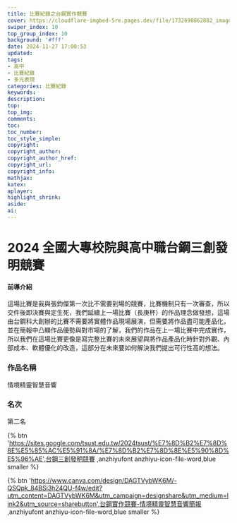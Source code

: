 ```yaml
---
title: 比賽紀錄之台鋼實作競賽
cover: https://cloudflare-imgbed-5re.pages.dev/file/1732698862882_image.png
swiper_index: 10
top_group_index: 10
background: '#fff'
date: 2024-11-27 17:00:53
updated:
tags:
- 高中
- 比賽紀錄
- 多元表現
categories: 比賽紀錄
keywords:
description:
top:
top_img:
comments:
toc:
toc_number:
toc_style_simple:
copyright:
copyright_author:
copyright_author_href:
copyright_url:
copyright_info:
mathjax:
katex:
aplayer:
highlight_shrink:
aside:
ai:
---
```


# 2024 全國大專校院與高中職台鋼三創發明競賽
#### 前導介紹
這場比賽是我與張鈞傑第一次比不需要到場的競賽，比賽機制只有一次審查，所以交件後即決賽與定生死，我們延續上一場比賽（長庚杯）的作品理念做發想，這場由台鋼科大創辦的比賽不需要將實體作品現場展演，但需要將作品盡可能產品化，並在簡報中凸顯作品優勢與對市場的了解，我們的作品在上一場比賽中完成實作，所以我們在這場比賽更像是寫完整比賽的未來展望與將作品產品化時針對外觀、內部成本、軟體優化的改造，這部分在未來要如何解決我們提出可行性高的想法。
### 作品名稱
情境精靈智慧音響
### 名次
第二名

{% btn 'https://sites.google.com/tsust.edu.tw/2024tsust/%E7%8D%B2%E7%8D%8E%E5%85%AC%E5%91%8A/%E7%8D%B2%E7%8D%8E%E5%90%8D%E5%96%AE',台鋼三創發明競賽	
,anzhiyufont anzhiyu-icon-file-word,blue smaller %}

{% btn 'https://www.canva.com/design/DAGTVybWK6M/-QSQpk_84BSi3h24QU-f4w/edit?utm_content=DAGTVybWK6M&utm_campaign=designshare&utm_medium=link2&utm_source=sharebutton',台鋼實作競賽-情境精靈智慧音響簡報	
,anzhiyufont anzhiyu-icon-file-word,blue smaller %}